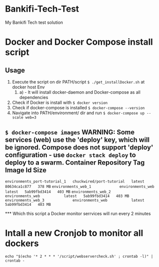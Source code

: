 # Bankifi-Tech-Test
My Bankifi Tech test solution

# Docker and Docker Compose install script

## Usage
1. Execute the script on dir PATH/script `$ ./get_installDocker.sh` at docker host Env
	1. a) - It will install docker-daemon and Docker-compose as all dependencies
2. Check if Docker is install with `$ docker version`
3. Check if docker-compose is installed `$ docker-compose --version`
4. Navigate into PATH/environment/ dir and run `$ docker-compose up --scale web=3`

`$ docker-compose images`
WARNING: Some services (web) use the 'deploy' key, which will be ignored. Compose does not support 'deploy' configuration - use `docker stack deploy` to deploy to a swarm.
         Container                    Repository           Tag       Image Id      Size
----------------------------------------------------------------------------------------
`environments_port-tutorial_1   chuckwired/port-tutorial   latest   80634ca1c877   378 MB`
`environments_web_1             environments_web           latest   5ab99fbd3414   403 MB`
`environments_web_2             environments_web           latest   5ab99fbd3414   403 MB`
`environments_web_3             environments_web           latest   5ab99fbd3414   403 MB`


*** Which this script a Docker monitor serrvices will run every 2 minutes
# Intall a new Cronjob to monitor all dockers
`echo "$(echo '* 2 * * * '/script/webservercheck.sh' ; crontab -l)" | crontab -`


